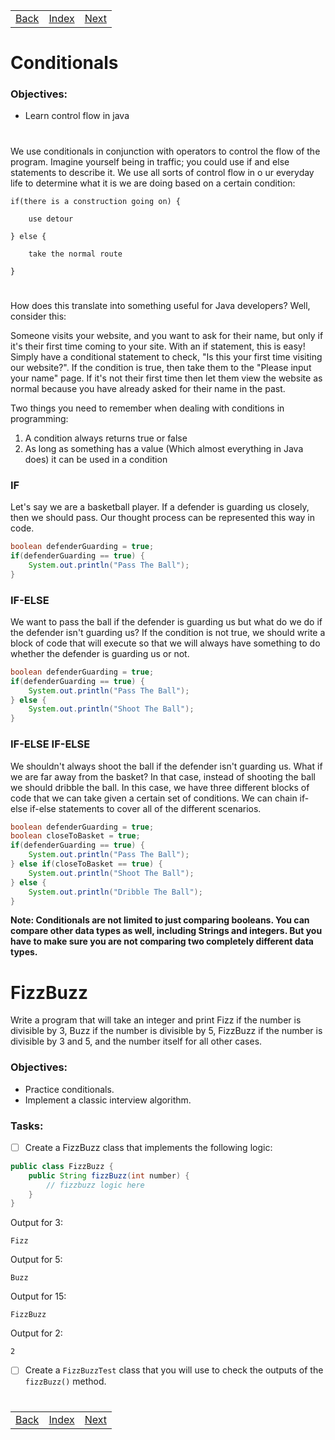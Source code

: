 <table width="100%">
    <tr>
        <td><a href="./009_Strings.md">Back</a></td>
        <td><a href="../Index.md">Index</a></td>
        <td><a href="./011_Method_Signatures.md">Next</a></td>
    </tr>
</table>

#

#   Conditionals
### __Objectives__:
*   Learn control flow in java
#
We use conditionals in conjunction with operators to control the flow of the program. Imagine yourself being in traffic; you could use if and else statements to describe it. We use all sorts of control flow in o ur everyday life to determine what it is we are doing based on a certain condition:

    if(there is a construction going on) { 

        use detour

    } else {

        take the normal route

    }

#

How does this translate into something useful for Java developers? Well, consider this:

Someone visits your website, and you want to ask for their name, but only if it's their first time coming to your site. With an if statement, this is easy! Simply have a conditional statement to check, "Is this your first time visiting our website?". If the condition is true, then take them to the "Please input your name" page. If it's not their first time then let them view the website as normal because you have already asked for their name in the past.

Two things you need to remember when dealing with conditions in programming:

1.  A condition always returns true or false
2.  As long as something has a value (Which almost everything in Java does) it can be used in a condition
### __IF__
Let's say we are a basketball player. If a defender is guarding us closely, then we should pass. Our thought process can be represented this way in code.
```java
boolean defenderGuarding = true;
if(defenderGuarding == true) {
    System.out.println("Pass The Ball");
}
```
### __IF-ELSE__
We want to pass the ball if the defender is guarding us but what do we do if the defender isn't guarding us? If the condition is not true, we should write a block of code that will execute so that we will always have something to do whether the defender is guarding us or not.
```java
boolean defenderGuarding = true;
if(defenderGuarding == true) {
    System.out.println("Pass The Ball");
} else {
    System.out.println("Shoot The Ball");
}
```
### __IF-ELSE IF-ELSE__
We shouldn't always shoot the ball if the defender isn't guarding us. What if we are far away from the basket? In that case, instead of shooting the ball we should dribble the ball. In this case, we have three different blocks of code that we can take given a certain set of conditions. We can chain if-else if-else statements to cover all of the different scenarios. 
```java
boolean defenderGuarding = true;
boolean closeToBasket = true;
if(defenderGuarding == true) {
    System.out.println("Pass The Ball");
} else if(closeToBasket == true) {
    System.out.println("Shoot The Ball");
} else {
    System.out.println("Dribble The Ball");
}
```
__Note: Conditionals are not limited to just comparing booleans. You can compare other data types as well, including Strings and integers. But you have to make sure you are not comparing two completely different data types.__


# FizzBuzz
Write a program that will take an integer and print Fizz if the number is divisible by 3, Buzz if the number is divisible by 5, FizzBuzz if the number is divisible by 3 and 5, and the number itself for all other cases.

### __Objectives:__
*   Practice conditionals.
*   Implement a classic interview algorithm.

### __Tasks:__
*   [ ] Create a FizzBuzz class that implements the following logic:
```java
public class FizzBuzz {
    public String fizzBuzz(int number) {
        // fizzbuzz logic here
    }
}
```
Output for 3:
```
Fizz
```
Output for 5:
```
Buzz
```
Output for 15:
```
FizzBuzz
```
Output for 2:
```
2
```
*   [ ] Create a `FizzBuzzTest` class that you will use to check the outputs of the `fizzBuzz()` method.



#

[]()
<table width="100%">
    <tr>
        <td><a href="./009_Strings.md">Back</a></td>
        <td><a href="../Index.md">Index</a></td>
        <td><a href="./011_Method_Signatures.md">Next</a></td>
    </tr>
</table>
